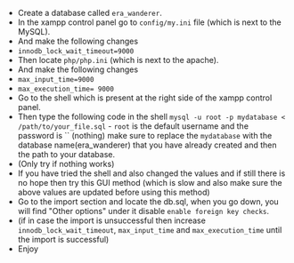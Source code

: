* Create a database called `era_wanderer`.
* In the xampp control panel go to `config/my.ini` file (which is next to the MySQL).
* And make the following changes
* `innodb_lock_wait_timeout=9000`
* Then locate `php/php.ini` (which is next to the apache).
* And make the following changes
* `max_input_time=9000`
* `max_execution_time= 9000`
* Go to the shell which is present at the right side of the xampp control panel.
* Then type the following code in the shell `mysql -u root -p mydatabase < /path/to/your_file.sql` - `root` is the default username and the password is `` (nothing) make sure to replace the `mydatabase` with the database name(era_wanderer) that you have already created and then the path to your database.
* (Only try if nothing works)
* If you have tried the shell and also changed the values and if still there is no hope then try this GUI method (which is slow and also make sure the above values are updated before using this method)
* Go to the import section and locate the db.sql, when you go down, you will find "Other options" under it disable `enable foreign key checks`.
* (if in case the import is unsuccessful then increase `innodb_lock_wait_timeout`, `max_input_time` and `max_execution_time` until the import is successful)
* Enjoy
